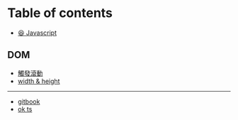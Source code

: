 # Table of contents

* [😆 Javascript](README.md)

## DOM

* [觸發滾動](dom/chu-fa-gun-dong.md)
* [width & height](dom/width-and-height.md)

***

* [gitbook](<README (1).md>)
* [ok ts](ok-ts.md)
